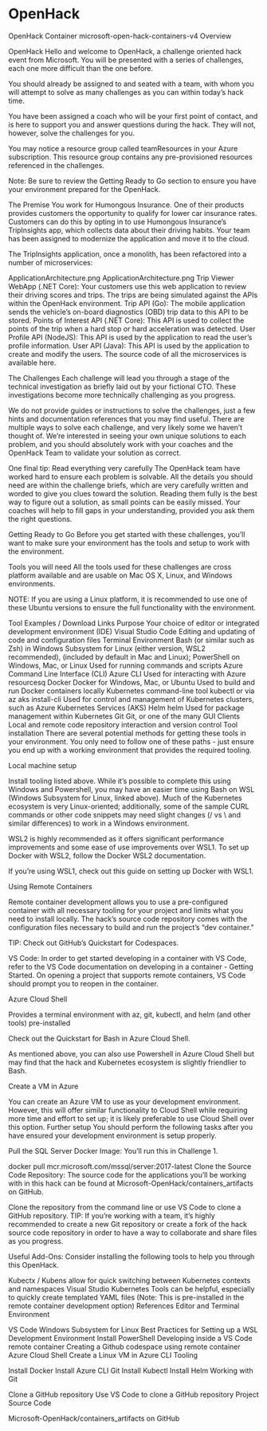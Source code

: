 # OpenHack
OpenHack Container
microsoft-open-hack-containers-v4
Overview

OpenHack
Hello and welcome to OpenHack, a challenge oriented hack event from Microsoft. You will be presented with a series of challenges, each one more difficult than the one before.

You should already be assigned to and seated with a team, with whom you will attempt to solve as many challenges as you can within today’s hack time.

You have been assigned a coach who will be your first point of contact, and is here to support you and answer questions during the hack. They will not, however, solve the challenges for you.

You may notice a resource group called teamResources in your Azure subscription. This resource group contains any pre-provisioned resources referenced in the challenges.

Note: Be sure to review the Getting Ready to Go section to ensure you have your environment prepared for the OpenHack.

The Premise
You work for Humongous Insurance. One of their products provides customers the opportunity to qualify for lower car insurance rates. Customers can do this by opting in to use Humongous Insurance’s TripInsights app, which collects data about their driving habits. Your team has been assigned to modernize the application and move it to the cloud.

The TripInsights application, once a monolith, has been refactored into a number of microservices:

ApplicationArchitecture.png
ApplicationArchitecture.png
Trip Viewer WebApp (.NET Core): Your customers use this web application to review their driving scores and trips. The trips are being simulated against the APIs within the OpenHack environment.
Trip API (Go): The mobile application sends the vehicle’s on-board diagnostics (OBD) trip data to this API to be stored.
Points of Interest API (.NET Core): This API is used to collect the points of the trip when a hard stop or hard acceleration was detected.
User Profile API (NodeJS): This API is used by the application to read the user’s profile information.
User API (Java): This API is used by the application to create and modify the users.
The source code of all the microservices is available here.

The Challenges
Each challenge will lead you through a stage of the technical investigation as briefly laid out by your fictional CTO. These investigations become more technically challenging as you progress.

We do not provide guides or instructions to solve the challenges, just a few hints and documentation references that you may find useful. There are multiple ways to solve each challenge, and very likely some we haven’t thought of. We’re interested in seeing your own unique solutions to each problem, and you should absolutely work with your coaches and the OpenHack Team to validate your solution as correct.

One final tip: Read everything very carefully
The OpenHack team have worked hard to ensure each problem is solvable. All the details you should need are within the challenge briefs, which are very carefully written and worded to give you clues toward the solution. Reading them fully is the best way to figure out a solution, as small points can be easily missed. Your coaches will help to fill gaps in your understanding, provided you ask them the right questions.

Getting Ready to Go
Before you get started with these challenges, you’ll want to make sure your environment has the tools and setup to work with the environment.

Tools you will need
All the tools used for these challenges are cross platform available and are usable on Mac OS X, Linux, and Windows environments.

NOTE: If you are using a Linux platform, it is recommended to use one of these Ubuntu versions to ensure the full functionality with the environment.

Tool	Examples / Download Links	Purpose
Your choice of editor or integrated development environment (IDE)	Visual Studio Code	Editing and updating of code and configuration files
Terminal Environment	Bash (or similar such as Zsh) in Windows Subsystem for Linux (either version, WSL2 recommended), (included by default in Mac and Linux); PowerShell on Windows, Mac, or Linux	Used for running commands and scripts
Azure Command Line Interface (CLI)	Azure CLI	Used for interacting with Azure resourcesq
Docker	Docker for Windows, Mac, or Ubuntu	Used to build and run Docker containers locally
Kubernetes command-line tool	kubectl or via az aks install-cli	Used for control and management of Kubernetes clusters, such as Azure Kubernetes Services (AKS)
Helm	helm	Used for package management within Kubernetes
Git	Git, or one of the many GUI Clients	Local and remote code repository interaction and version control
Tool installation
There are several potential methods for getting these tools in your environment. You only need to follow one of these paths - just ensure you end up with a working environment that provides the required tooling.

Local machine setup

Install tooling listed above. While it’s possible to complete this using Windows and Powershell, you may have an easier time using Bash on WSL (Windows Subsystem for Linux, linked above). Much of the Kubernetes ecosystem is very Linux-oriented; additionally, some of the sample CURL commands or other code snippets may need slight changes (/ vs \ and similar differences) to work in a Windows environment.

WSL2 is highly recommended as it offers significant performance improvements and some ease of use improvements over WSL1. To set up Docker with WSL2, follow the Docker WSL2 documentation.

If you’re using WSL1, check out this guide on setting up Docker with WSL1.

Using Remote Containers

Remote container development allows you to use a pre-configured container with all necessary tooling for your project and limits what you need to install locally. The hack’s source code repository comes with the configuration files necessary to build and run the project’s “dev container.”

TIP: Check out GitHub’s Quickstart for Codespaces.

VS Code: In order to get started developing in a container with VS Code, refer to the VS Code documentation on developing in a container - Getting Started. On opening a project that supports remote containers, VS Code should prompt you to reopen in the container.

Azure Cloud Shell

Provides a terminal environment with az, git, kubectl, and helm (and other tools) pre-installed

Check out the Quickstart for Bash in Azure Cloud Shell.

As mentioned above, you can also use Powershell in Azure Cloud Shell but may find that the hack and Kubernetes ecosystem is slightly friendlier to Bash.

Create a VM in Azure

You can create an Azure VM to use as your development environment. However, this will offer similar functionality to Cloud Shell while requiring more time and effort to set up; it is likely preferable to use Cloud Shell over this option.
Further setup
You should perform the following tasks after you have ensured your development environment is setup properly.

Pull the SQL Server Docker Image: You’ll run this in Challenge 1.

docker pull mcr.microsoft.com/mssql/server:2017-latest
Clone the Source Code Repository: The source code for the applications you’ll be working with in this hack can be found at Microsoft-OpenHack/containers_artifacts on GitHub.

Clone the repository from the command line or use VS Code to clone a GitHub repository.
TIP: If you’re working with a team, it’s highly recommended to create a new Git repository or create a fork of the hack source code repository in order to have a way to collaborate and share files as you progress.

Useful Add-Ons: Consider installing the following tools to help you through this OpenHack.

Kubectx / Kubens allow for quick switching between Kubernetes contexts and namespaces
Visual Studio Kubernetes Tools can be helpful, especially to quickly create templated YAML files (Note: This is pre-installed in the remote container development option)
References
Editor and Terminal Environment

VS Code
Windows Subsystem for Linux
Best Practices for Setting up a WSL Development Environment
Install PowerShell
Developing inside a VS Code remote container
Creating a Github codespace using remote container
Azure Cloud Shell
Create a Linux VM in Azure
CLI Tooling

Install Docker
Install Azure CLI
Git
Install Kubectl
Install Helm
Working with Git

Clone a GitHub repository
Use VS Code to clone a GitHub repository
Project Source Code

Microsoft-OpenHack/containers_artifacts on GitHub
